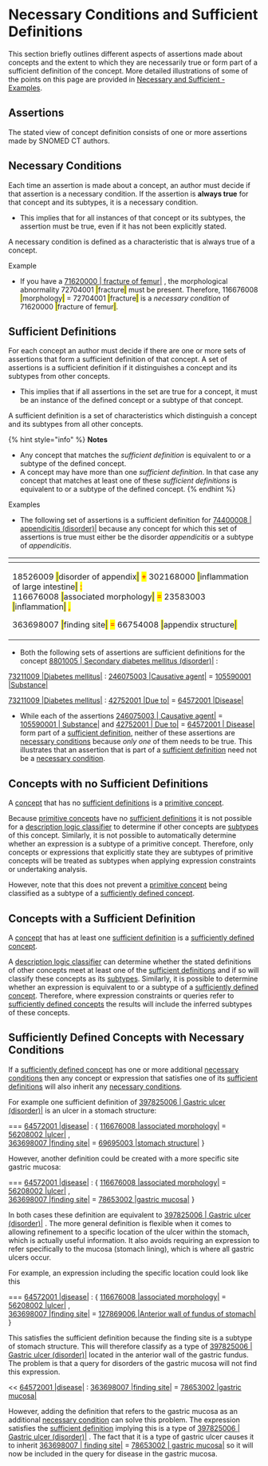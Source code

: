 # Necessary Conditions and Sufficient Definitions

This section briefly outlines different aspects of assertions made about concepts and the extent to which they are necessarily true or form part of a sufficient definition of the concept. More detailed illustrations of some of the points on this page are provided in [Necessary and Sufficient - Examples](../../appendixes/appendix-d-concept-definition-illustrations/d2-necessary-and-sufficient-examples.md).

## Assertions

The stated view of concept definition consists of one or more assertions made by SNOMED CT authors.

## Necessary Conditions

Each time an assertion is made about a concept, an author must decide if that assertion is a necessary condition. If the assertion is **always true** for that concept and its subtypes, it is a necessary condition.

* This implies that for all instances of that concept or its subtypes, the assertion must be true, even if it has not been explicitly stated.

A necessary condition is defined as a characteristic that is always true of a concept.

Example

* If you have a [71620000 | fracture of femur|](http://snomed.info/id/71620000) , the morphological abnormality 72704001 <mark style="color:blue;">|</mark>fracture<mark style="color:blue;">|</mark> must be present. Therefore, 116676008 <mark style="color:blue;">|</mark>morphology<mark style="color:blue;">|</mark> = 72704001 <mark style="color:blue;">|</mark>fracture<mark style="color:blue;">|</mark> is a _necessary condition_ of 71620000 <mark style="color:blue;">|</mark>fracture of femur<mark style="color:blue;">|</mark>.

## Sufficient Definitions

For each concept an author must decide if there are one or more sets of assertions that form a sufficient definition of that concept. A set of assertions is a sufficient definition if it distinguishes a concept and its subtypes from other concepts.

* This implies that if all assertions in the set are true for a concept, it must be an instance of the defined concept or a subtype of that concept.

A sufficient definition is a set of characteristics which distinguish a concept and its subtypes from all other concepts.

{% hint style="info" %}
**Notes**

* Any concept that matches the _sufficient definition_ is equivalent to or a subtype of the defined concept.
* A concept may have more than one _sufficient definition_. In that case any concept that matches at least one of these _sufficient definitions_ is equivalent to or a subtype of the defined concept.
{% endhint %}

Examples

* The following set of assertions is a sufficient definition for [74400008 | appendicitis (disorder)|](http://snomed.info/id/74400008) because any concept for which this set of assertions is true must either be the disorder _appendicitis_ or a subtype of _appendicitis_.

<table><thead><tr><th width="647.13671875"></th></tr></thead><tbody><tr><td><p>18526009 <mark style="color:blue;">|</mark>disorder of appendix<mark style="color:blue;">|</mark> <mark style="color:red;">+</mark> 302168000 <mark style="color:blue;">|</mark>inflammation of large intestine<mark style="color:blue;">|</mark> <mark style="color:red;">:</mark><br>116676008 <mark style="color:blue;">|</mark>associated morphology<mark style="color:blue;">|</mark> <mark style="color:red;">=</mark> 23583003 <mark style="color:blue;">|</mark>inflammation<mark style="color:blue;">|</mark> <mark style="color:red;">,</mark> </p><p>363698007 <mark style="color:blue;">|</mark>finding site<mark style="color:blue;">|</mark> <mark style="color:red;">=</mark> 66754008 <mark style="color:blue;">|</mark>appendix structure<mark style="color:blue;">|</mark></p></td></tr></tbody></table>



* Both the following sets of assertions are sufficient definitions for the concept [8801005 | Secondary diabetes mellitus (disorder)|](http://snomed.info/id/8801005) :

[73211009 |Diabetes mellitus|](http://snomed.info/id/73211009) : [246075003 |Causative agent|](http://snomed.info/id/246075003) = [105590001 |Substance|](http://snomed.info/id/105590001)

[73211009 |Diabetes mellitus|](http://snomed.info/id/73211009) : [42752001 |Due to|](http://snomed.info/id/42752001) = [64572001 |Disease|](http://snomed.info/id/64572001)

* While each of the assertions [246075003 | Causative agent|](http://snomed.info/id/246075003) = [105590001 | Substance|](http://snomed.info/id/105590001) and [42752001 | Due to|](http://snomed.info/id/42752001) = [64572001 | Disease|](http://snomed.info/id/64572001) form part of a [sufficient definition](https://confluence.ihtsdotools.org/display/DOCGLOSS/sufficient+definition), neither of these assertions are [necessary conditions](https://confluence.ihtsdotools.org/display/DOCGLOSS/necessary+condition) because _only one_ of them needs to be true. This illustrates that an assertion that is part of a [sufficient definition](https://confluence.ihtsdotools.org/display/DOCGLOSS/sufficient+definition) need not be a [necessary condition](https://confluence.ihtsdotools.org/display/DOCGLOSS/necessary+condition).

## Concepts with no Sufficient Definitions

A [concept](https://confluence.ihtsdotools.org/display/DOCGLOSS/concept) that has no [sufficient definitions](https://confluence.ihtsdotools.org/display/DOCGLOSS/sufficient+definition) is a [primitive concept](https://confluence.ihtsdotools.org/display/DOCGLOSS/primitive+concept).

Because [primitive concepts](https://confluence.ihtsdotools.org/display/DOCGLOSS/primitive+concept) have no [sufficient definitions](https://confluence.ihtsdotools.org/display/DOCGLOSS/sufficient+definition) it is not possible for a [description logic classifier](https://confluence.ihtsdotools.org/display/DOCGLOSS/description+logic+classifier) to determine if other concepts are [subtypes](https://confluence.ihtsdotools.org/display/DOCGLOSS/subtype) of this concept. Similarly, it is not possible to automatically determine whether an expression is a subtype of a primitive concept. Therefore, only concepts or expressions that explicitly state they are subtypes of primitive concepts will be treated as subtypes when applying expression constraints or undertaking analysis.

However, note that this does not prevent a [primitive concept](https://confluence.ihtsdotools.org/display/DOCGLOSS/primitive+concept) being classified as a subtype of a [sufficiently defined concept](https://confluence.ihtsdotools.org/display/DOCGLOSS/sufficiently+defined+concept).

## Concepts with a Sufficient Definition

A [concept](https://confluence.ihtsdotools.org/display/DOCGLOSS/concept) that has at least one [sufficient definition](https://confluence.ihtsdotools.org/display/DOCGLOSS/sufficient+definition) is a [sufficiently defined concept](https://confluence.ihtsdotools.org/display/DOCGLOSS/sufficiently+defined+concept).

A [description logic classifier](https://confluence.ihtsdotools.org/display/DOCGLOSS/description+logic+classifier) can determine whether the stated definitions of other concepts meet at least one of the [sufficient definitions](https://confluence.ihtsdotools.org/display/DOCGLOSS/sufficient+definition) and if so will classify these concepts as its [subtypes](https://confluence.ihtsdotools.org/display/DOCGLOSS/subtype). Similarly, it is possible to determine whether an expression is equivalent to or a subtype of a [sufficiently defined concept](https://confluence.ihtsdotools.org/display/DOCGLOSS/sufficiently+defined+concept). Therefore, where expression constraints or queries refer to [sufficiently defined concepts](https://confluence.ihtsdotools.org/display/DOCGLOSS/sufficiently+defined+concept) the results will include the inferred subtypes of these concepts.

## Sufficiently Defined Concepts with Necessary Conditions

If a [sufficiently defined concept](https://confluence.ihtsdotools.org/display/DOCGLOSS/sufficiently+defined+concept) has one or more additional [necessary conditions](https://confluence.ihtsdotools.org/display/DOCGLOSS/necessary+condition) then any concept or expression that satisfies one of its [sufficient definitions](https://confluence.ihtsdotools.org/display/DOCGLOSS/sufficient+definition) will also inherit any [necessary conditions](https://confluence.ihtsdotools.org/display/DOCGLOSS/necessary+condition).

For example one sufficient definition of [397825006 | Gastric ulcer (disorder)|](http://snomed.info/id/397825006) is an ulcer in a stomach structure:

\=== [64572001 |disease|](http://snomed.info/id/64572001) : { [116676008 |associated morphology|](http://snomed.info/id/116676008) = [56208002 |ulcer|](http://snomed.info/id/56208002) ,\
[363698007 |finding site|](http://snomed.info/id/363698007) = [69695003 |stomach structure|](http://snomed.info/id/69695003) }

However, another definition could be created with a more specific site gastric mucosa:

\=== [64572001 |disease|](http://snomed.info/id/64572001) : { [116676008 |associated morphology|](http://snomed.info/id/116676008) = [56208002 |ulcer|](http://snomed.info/id/56208002) ,\
[363698007 |finding site|](http://snomed.info/id/363698007) = [78653002 |gastric mucosa|](http://snomed.info/id/78653002) }

In both cases these definition are equivalent to [397825006 | Gastric ulcer (disorder)|](http://snomed.info/id/397825006) . The more general definition is flexible when it comes to allowing refinement to a specific location of the ulcer within the stomach, which is actually useful information. It also avoids requiring an expression to refer specifically to the mucosa (stomach lining), which is where all gastric ulcers occur.

For example, an expression including the specific location could look like this

\=== [64572001 |disease|](http://snomed.info/id/64572001) : { [116676008 |associated morphology|](http://snomed.info/id/116676008) = [56208002 |ulcer|](http://snomed.info/id/56208002) ,\
[363698007 |finding site|](http://snomed.info/id/363698007) = [127869006 |Anterior wall of fundus of stomach|](http://snomed.info/id/127869006) }

This satisfies the sufficient definition because the finding site is a subtype of stomach structure. This will therefore classify as a type of [397825006 | Gastric ulcer (disorder)|](http://snomed.info/id/397825006) located in the anterior wall of the gastric fundus. The problem is that a query for disorders of the gastric mucosa will not find this expression.

<< [64572001 |disease|](http://snomed.info/id/64572001) : [363698007 |finding site|](http://snomed.info/id/363698007) = [78653002 |gastric mucosa|](http://snomed.info/id/78653002)

However, adding the definition that refers to the gastric mucosa as an additional [necessary condition](https://confluence.ihtsdotools.org/display/DOCGLOSS/necessary+condition) can solve this problem. The expression satisfies the [sufficient definition](https://confluence.ihtsdotools.org/display/DOCGLOSS/sufficient+definition) implying this is a type of [397825006 | Gastric ulcer (disorder)|](http://snomed.info/id/397825006) . The fact that it is a type of gastric ulcer causes it to inherit [363698007 | finding site|](http://snomed.info/id/363698007) = [78653002 | gastric mucosa|](http://snomed.info/id/78653002) so it will now be included in the query for disease in the gastric mucosa.
